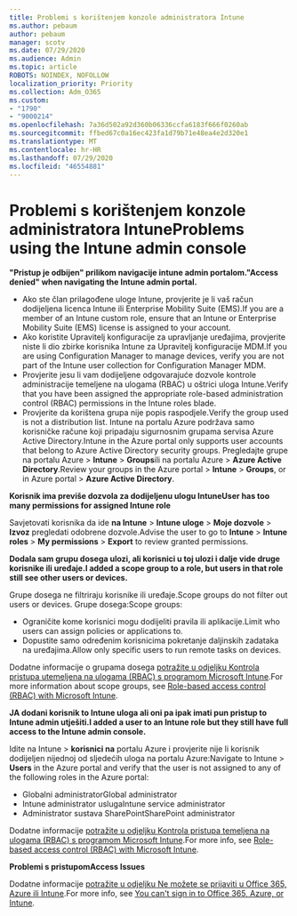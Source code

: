 ```yaml
---
title: Problemi s korištenjem konzole administratora Intune
ms.author: pebaum
author: pebaum
manager: scotv
ms.date: 07/29/2020
ms.audience: Admin
ms.topic: article
ROBOTS: NOINDEX, NOFOLLOW
localization_priority: Priority
ms.collection: Adm_O365
ms.custom:
- "1790"
- "9000214"
ms.openlocfilehash: 7a36d502a92d360b06336ccfa6183f666f0260ab
ms.sourcegitcommit: ffbed67c0a16ec423fa1d79b71e48ea4e2d320e1
ms.translationtype: MT
ms.contentlocale: hr-HR
ms.lasthandoff: 07/29/2020
ms.locfileid: "46554881"
---
```

# <a name="problems-using-the-intune-admin-console"></a><span data-ttu-id="1cc0e-102">Problemi s korištenjem konzole administratora Intune</span><span class="sxs-lookup"><span data-stu-id="1cc0e-102">Problems using the Intune admin console</span></span>

<span data-ttu-id="1cc0e-103">**"Pristup je odbijen" prilikom navigacije intune admin portalom.**</span><span class="sxs-lookup"><span data-stu-id="1cc0e-103">**"Access denied" when navigating the Intune admin portal.**</span></span>

- <span data-ttu-id="1cc0e-104">Ako ste član prilagođene uloge Intune, provjerite je li vaš račun dodijeljena licenca Intune ili Enterprise Mobility Suite (EMS).</span><span class="sxs-lookup"><span data-stu-id="1cc0e-104">If you are a member of an Intune custom role, ensure that an Intune or Enterprise Mobility Suite (EMS) license is assigned to your account.</span></span>
- <span data-ttu-id="1cc0e-105">Ako koristite Upravitelj konfiguracije za upravljanje uređajima, provjerite niste li dio zbirke korisnika Intune za Upravitelj konfiguracije MDM.</span><span class="sxs-lookup"><span data-stu-id="1cc0e-105">If you are using Configuration Manager to manage devices, verify you are not part of the Intune user collection for Configuration Manager MDM.</span></span>
- <span data-ttu-id="1cc0e-106">Provjerite jesu li vam dodijeljene odgovarajuće dozvole kontrole administracije temeljene na ulogama (RBAC) u oštrici uloga Intune.</span><span class="sxs-lookup"><span data-stu-id="1cc0e-106">Verify that you have been assigned the appropriate role-based administration control (RBAC) permissions in the Intune roles blade.</span></span>
- <span data-ttu-id="1cc0e-107">Provjerite da korištena grupa nije popis raspodjele.</span><span class="sxs-lookup"><span data-stu-id="1cc0e-107">Verify the group used is not a distribution list.</span></span> <span data-ttu-id="1cc0e-108">Intune na portalu Azure podržava samo korisničke račune koji pripadaju sigurnosnim grupama servisa Azure Active Directory.</span><span class="sxs-lookup"><span data-stu-id="1cc0e-108">Intune in the Azure portal only supports user accounts that belong to Azure Active Directory security groups.</span></span> <span data-ttu-id="1cc0e-109">Pregledajte grupe na portalu Azure > **Intune**  >  **Groups**ili na portalu Azure > **Azure Active Directory**.</span><span class="sxs-lookup"><span data-stu-id="1cc0e-109">Review your groups in the Azure portal > **Intune** > **Groups**, or in Azure portal > **Azure Active Directory**.</span></span>

<span data-ttu-id="1cc0e-110">**Korisnik ima previše dozvola za dodijeljenu ulogu Intune**</span><span class="sxs-lookup"><span data-stu-id="1cc0e-110">**User has too many permissions for assigned Intune role**</span></span>

<span data-ttu-id="1cc0e-111">Savjetovati korisnika da ide **na Intune**  >  **Intune uloge**  >  **Moje dozvole**  >  **Izvoz** pregledati odobrene dozvole.</span><span class="sxs-lookup"><span data-stu-id="1cc0e-111">Advise the user to go to **Intune** > **Intune roles** > **My permissions** > **Export** to review granted permissions.</span></span>

<span data-ttu-id="1cc0e-112">**Dodala sam grupu dosega ulozi, ali korisnici u toj ulozi i dalje vide druge korisnike ili uređaje.**</span><span class="sxs-lookup"><span data-stu-id="1cc0e-112">**I added a scope group to a role, but users in that role still see other users or devices.**</span></span>

<span data-ttu-id="1cc0e-113">Grupe dosega ne filtriraju korisnike ili uređaje.</span><span class="sxs-lookup"><span data-stu-id="1cc0e-113">Scope groups do not filter out users or devices.</span></span> <span data-ttu-id="1cc0e-114">Grupe dosega:</span><span class="sxs-lookup"><span data-stu-id="1cc0e-114">Scope groups:</span></span>

- <span data-ttu-id="1cc0e-115">Ograničite kome korisnici mogu dodijeliti pravila ili aplikacije.</span><span class="sxs-lookup"><span data-stu-id="1cc0e-115">Limit who users can assign policies or applications to.</span></span>
- <span data-ttu-id="1cc0e-116">Dopustite samo određenim korisnicima pokretanje daljinskih zadataka na uređajima.</span><span class="sxs-lookup"><span data-stu-id="1cc0e-116">Allow only specific users to run remote tasks on devices.</span></span>

<span data-ttu-id="1cc0e-117">Dodatne informacije o grupama dosega [potražite u odjeljku Kontrola pristupa utemeljena na ulogama (RBAC) s programom Microsoft Intune](https://docs.microsoft.com/intune/role-based-access-control).</span><span class="sxs-lookup"><span data-stu-id="1cc0e-117">For more information about scope groups, see  [Role-based access control (RBAC) with Microsoft Intune](https://docs.microsoft.com/intune/role-based-access-control).</span></span>

<span data-ttu-id="1cc0e-118">**JA dodani korisnik to Intune uloga ali oni pa ipak imati pun pristup to Intune admin utješiti.**</span><span class="sxs-lookup"><span data-stu-id="1cc0e-118">**I added a user to an Intune role but they still have full access to the Intune admin console.**</span></span>

<span data-ttu-id="1cc0e-119">Idite na Intune > **korisnici na** portalu Azure i provjerite nije li korisnik dodijeljen nijednoj od sljedećih uloga na portalu Azure:</span><span class="sxs-lookup"><span data-stu-id="1cc0e-119">Navigate to Intune > **Users** in the Azure portal and verify that the user is not assigned to any of the following roles in the Azure portal:</span></span>

- <span data-ttu-id="1cc0e-120">Globalni administrator</span><span class="sxs-lookup"><span data-stu-id="1cc0e-120">Global administrator</span></span>
- <span data-ttu-id="1cc0e-121">Intune administrator usluga</span><span class="sxs-lookup"><span data-stu-id="1cc0e-121">Intune service administrator</span></span>
- <span data-ttu-id="1cc0e-122">Administrator sustava SharePoint</span><span class="sxs-lookup"><span data-stu-id="1cc0e-122">SharePoint administrator</span></span>

<span data-ttu-id="1cc0e-123">Dodatne informacije [potražite u odjeljku Kontrola pristupa temeljena na ulogama (RBAC) s programom Microsoft Intune](https://docs.microsoft.com/intune/role-based-access-control).</span><span class="sxs-lookup"><span data-stu-id="1cc0e-123">For more info, see [Role-based access control (RBAC) with Microsoft Intune](https://docs.microsoft.com/intune/role-based-access-control).</span></span>

<span data-ttu-id="1cc0e-124">**Problemi s pristupom**</span><span class="sxs-lookup"><span data-stu-id="1cc0e-124">**Access Issues**</span></span>

<span data-ttu-id="1cc0e-125">Dodatne informacije [potražite u odjeljku Ne možete se prijaviti u Office 365, Azure ili Intune](https://support.microsoft.com/help/2412085/you-can-t-sign-in-to-office-365-azure-or-intune).</span><span class="sxs-lookup"><span data-stu-id="1cc0e-125">For more info, see [You can't sign in to Office 365, Azure, or Intune](https://support.microsoft.com/help/2412085/you-can-t-sign-in-to-office-365-azure-or-intune).</span></span>